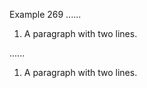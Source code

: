 Example 269
......

  1.  A paragraph
    with two lines.

......

<ol>
<li>A paragraph
with two lines.</li>
</ol>
